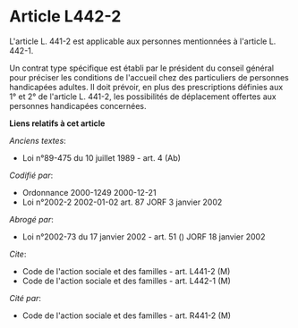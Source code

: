 # Article L442-2

L'article L. 441-2 est applicable aux personnes mentionnées à l'article L. 442-1.

Un contrat type spécifique est établi par le président du conseil général pour préciser les conditions de l'accueil chez des
particuliers de personnes handicapées adultes. Il doit prévoir, en plus des prescriptions définies aux 1° et 2° de l'article
L. 441-2, les possibilités de déplacement offertes aux personnes handicapées concernées.

**Liens relatifs à cet article**

_Anciens textes_:

  - Loi n°89-475 du 10 juillet 1989 - art. 4 (Ab)

_Codifié par_:

  - Ordonnance 2000-1249 2000-12-21
  - Loi n°2002-2 2002-01-02 art. 87 JORF 3 janvier 2002

_Abrogé par_:

  - Loi n°2002-73 du 17 janvier 2002 - art. 51 () JORF 18 janvier 2002

_Cite_:

  - Code de l'action sociale et des familles - art. L441-2 (M)
  - Code de l'action sociale et des familles - art. L442-1 (M)

_Cité par_:

  - Code de l'action sociale et des familles - art. R441-2 (M)
